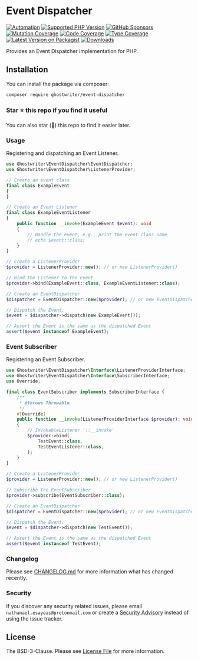 # Event Dispatcher

[![Automation](https://github.com/ghostwriter/event-dispatcher/actions/workflows/automation.yml/badge.svg)](https://github.com/ghostwriter/event-dispatcher/actions/workflows/automation.yml)
[![Supported PHP Version](https://badgen.net/packagist/php/ghostwriter/event-dispatcher?color=8892bf)](https://www.php.net/supported-versions)
[![GitHub Sponsors](https://img.shields.io/github/sponsors/ghostwriter?label=Sponsor+@ghostwriter/event-dispatcher&logo=GitHub+Sponsors)](https://github.com/sponsors/ghostwriter)
[![Mutation Coverage](https://img.shields.io/endpoint?style=flat&url=https%3A%2F%2Fbadge-api.stryker-mutator.io%2Fgithub.com%2Fghostwriter%2Fevent-dispatcher%2Fmain)](https://dashboard.stryker-mutator.io/reports/github.com/ghostwriter/event-dispatcher/main)
[![Code Coverage](https://codecov.io/gh/ghostwriter/event-dispatcher/branch/main/graph/badge.svg)](https://codecov.io/gh/ghostwriter/event-dispatcher)
[![Type Coverage](https://shepherd.dev/github/ghostwriter/event-dispatcher/coverage.svg)](https://shepherd.dev/github/ghostwriter/event-dispatcher)
[![Latest Version on Packagist](https://badgen.net/packagist/v/ghostwriter/event-dispatcher)](https://packagist.org/packages/ghostwriter/event-dispatcher)
[![Downloads](https://badgen.net/packagist/dt/ghostwriter/event-dispatcher?color=blue)](https://packagist.org/packages/ghostwriter/event-dispatcher)

Provides an Event Dispatcher implementation for PHP.

## Installation

You can install the package via composer:

``` bash
composer require ghostwriter/event-dispatcher
```

### Star ⭐️ this repo if you find it useful

You can also star (🌟) this repo to find it easier later.

### Usage

Registering and dispatching an Event Listener.

```php
use Ghostwriter\EventDispatcher\EventDispatcher;
use Ghostwriter\EventDispatcher\ListenerProvider;

// Create an event class
final class ExampleEvent
{
}

// Create an Event Listener
final class ExampleEventListener
{
    public function __invoke(ExampleEvent $event): void
    {
        // Handle the event, e.g., print the event class name
        // echo $event::class;
    }
}

// Create a ListenerProvider
$provider = ListenerProvider::new(); // or new ListenerProvider()

// Bind the Listener to the Event
$provider->bind(ExampleEvent::class, ExampleEventListener::class);

// Create an EventDispatcher
$dispatcher = EventDispatcher::new($provider); // or new EventDispatcher($provider)

// Dispatch the Event.
$event = $dispatcher->dispatch(new ExampleEvent());

// Assert the Event is the same as the dispatched Event
assert($event instanceof ExampleEvent);
```

### Event Subscriber

Registering an Event Subscriber.

```php
use Ghostwriter\EventDispatcher\Interface\ListenerProviderInterface;
use Ghostwriter\EventDispatcher\Interface\SubscriberInterface;
use Override;

final class EventSubscriber implements SubscriberInterface {
    /**
     * @throws Throwable
     */
    #[Override]
    public function __invoke(ListenerProviderInterface $provider): void
    {
        // InvokableListener '::__invoke'
        $provider->bind(
            TestEvent::class, 
            TestEventListener::class,
        );
    }
}

// Create a ListenerProvider
$provider = ListenerProvider::new(); // or new ListenerProvider()

// Subscribe the EventSubscriber
$provider->subscribe(EventSubscriber::class);

// Create an EventDispatcher
$dispatcher = EventDispatcher::new($provider); // or new EventDispatcher($provider)

// Dispatch the Event.
$event = $dispatcher->dispatch(new TestEvent());

// Assert the Event is the same as the dispatched Event
assert($event instanceof TestEvent);
```

### Changelog

Please see [CHANGELOG.md](./CHANGELOG.md) for more information what has changed recently.

### Security

If you discover any security related issues, please email `nathanael.esayeas@protonmail.com` or create a [Security Advisory](https://github.com/ghostwriter/event-dispatcher/security/advisories/new) instead of using the issue tracker.

## License

The BSD-3-Clause. Please see [License File](./LICENSE) for more information.
